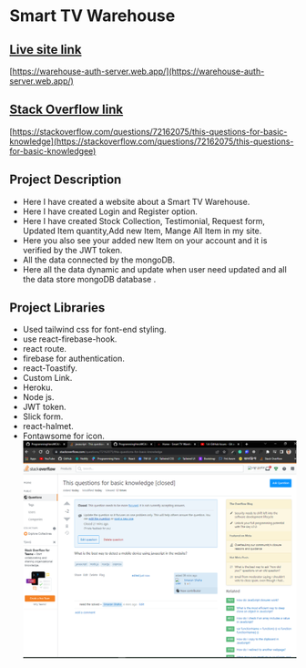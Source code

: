 # Smart TV Warehouse
## [Live site link](https://warehouse-auth-server.web.app/)
[https://warehouse-auth-server.web.app/](https://warehouse-auth-server.web.app/)
## [Stack Overflow link](https://stackoverflow.com/questions/72162075/this-questions-for-basic-knowledge)
[https://stackoverflow.com/questions/72162075/this-questions-for-basic-knowledge](https://stackoverflow.com/questions/72162075/this-questions-for-basic-knowledgee)
## Project Description
* Here I have created a website about a Smart TV Warehouse.
* Here I have created Login and Register option.
* Here I have created Stock Collection, Testimonial, Request form, Updated Item quantity,Add new Item, Mange All Item in my site.
* Here you also see your added new Item on your account and it is verified by the JWT token.
* All the data connected by the mongoDB.
* Here all the data dynamic and update when user need updated and all the data store mongoDB database .
## Project Libraries
* Used tailwind css for font-end styling.
* use react-firebase-hook. 
* react route.
* firebase for authentication.
* react-Toastify. 
* Custom Link.
* Heroku.
* Node js.
* JWT token.
* Slick form.
* react-halmet.
* Fontawsome for icon.
![/Alt text](/src/Images/stack-overfolw.PNG)